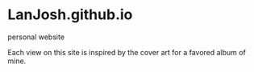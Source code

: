 # LanJosh.github.io
personal website

Each view on this site is inspired by the cover art for a favored album of
mine. 

